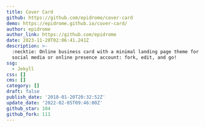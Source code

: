 ```yaml
---
title: Cover Card
github: https://github.com/epidrome/cover-card
demo: https://epidrome.github.io/cover-card/
author: epidrome
author_link: https://github.com/epidrome
date: 2023-11-28T02:06:41.241Z
description: >-
  :necktie: Online business card with a minimal landing page theme for any
  social media or online presence account: fork, edit, and go!
ssg:
  - Jekyll
css: []
cms: []
category: []
draft: false
publish_date: '2018-01-20T20:32:52Z'
update_date: '2022-02-05T09:46:00Z'
github_star: 104
github_fork: 111
---
```

